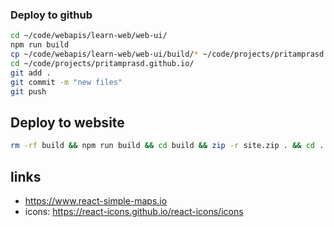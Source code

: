 ### Deploy to github
```sh
cd ~/code/webapis/learn-web/web-ui/
npm run build
cp ~/code/webapis/learn-web/web-ui/build/* ~/code/projects/pritamprasd.github.io/ -r
cd ~/code/projects/pritamprasd.github.io/
git add .
git commit -m "new files"
git push
```


## Deploy to website
```sh
rm -rf build && npm run build && cd build && zip -r site.zip . && cd ..
```


## links
- https://www.react-simple-maps.io
- icons: https://react-icons.github.io/react-icons/icons
